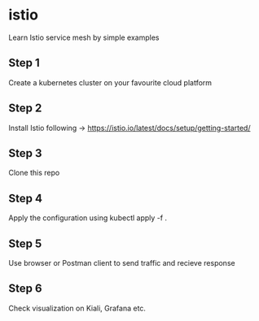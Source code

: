 # istio
Learn Istio service mesh by simple examples

## Step 1
Create a kubernetes cluster on your favourite cloud platform

## Step 2
Install Istio following -> https://istio.io/latest/docs/setup/getting-started/

## Step 3
Clone this repo

## Step 4
Apply the configuration using kubectl apply -f .

## Step 5
Use browser or Postman client to send traffic and recieve response

## Step 6
Check visualization on Kiali, Grafana etc.
